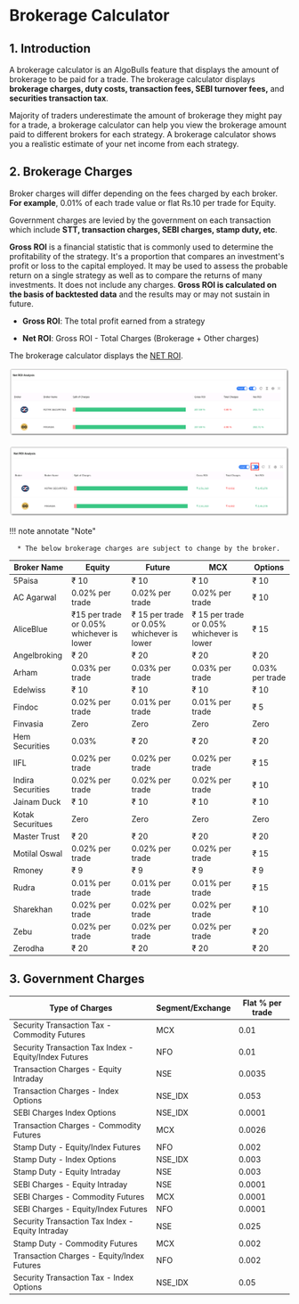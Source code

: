 # Brokerage Calculator 

## 1. Introduction

A brokerage calculator is an AlgoBulls feature that displays the amount of brokerage to be paid for a trade. The brokerage calculator displays **brokerage charges, duty costs, transaction fees, SEBI turnover fees,** and **securities transaction tax**. 

Majority of traders underestimate the amount of brokerage they might pay for a trade, a brokerage calculator can help you view the brokerage amount paid to different brokers for each strategy. A brokerage calculator shows you a realistic estimate of your net income from each strategy.


## 2. Brokerage Charges

Broker charges will differ depending on the fees charged by each broker.
**For example**, 0.01% of each trade value or flat Rs.10 per trade for Equity.

Government charges are levied by the government on each transaction which include **STT, transaction charges, SEBI charges, stamp duty, etc**.

**Gross ROI** is a financial statistic that is commonly used to determine the profitability of the strategy. It's a proportion that compares an investment's profit or loss to the capital employed. It may be used to assess the probable return on a single strategy as well as to compare the returns of many investments. It does not include any charges. **Gross ROI is calculated on the basis of backtested data** and the results may or may not sustain in future. 

* **Gross ROI**: The total profit earned from a strategy

* **Net ROI**: Gross ROI - Total Charges (Brokerage + Other charges) 

The brokerage calculator displays the [NET ROI](https://help.algobulls.com/member/strategy-card.html#7-net-roi-analysis). 

![StrategyCard](imgs/roi_analysis_percent.png)

![StrategyCard](imgs/roi_analysis_inr.png)

!!! note annotate "Note"
 
      * The below brokerage charges are subject to change by the broker. 

| Broker Name       | Equity                                    | Future                                     | MCX                                        | Options         |
|-------------------|-------------------------------------------|--------------------------------------------|--------------------------------------------|-----------------|
| 5Paisa            | ₹ 10                                      | ₹ 10                                       | ₹ 10                                       | ₹ 10            |
| AC Agarwal        | 0.02% per trade                           | 0.02% per trade                            | 0.02% per trade                            | ₹ 10            |
| AliceBlue         | ₹15 per trade or 0.05% whichever is lower | ₹ 15 per trade or 0.05% whichever is lower | ₹ 15 per trade or 0.05% whichever is lower | ₹ 15            |
| Angelbroking      | ₹ 20                                      | ₹ 20                                       | ₹ 20                                       | ₹ 20            |
| Arham             | 0.03% per trade                           | 0.03% per trade                            | 0.03% per trade                            | 0.03% per trade |
| Edelwiss          | ₹ 10                                      | ₹ 10                                       | ₹ 10                                       | ₹ 10            |
| Findoc            | 0.02% per trade                           | 0.01% per trade                            | 0.01% per trade                            | ₹ 5             |
| Finvasia          | Zero                                      | Zero                                       | Zero                                       | Zero            |
| Hem Securities    | 0.03%                                     | ₹ 20                                       | ₹ 20                                       | ₹ 20            |
| IIFL              | 0.02% per trade                           | 0.02% per trade                            | 0.02% per trade                            | ₹ 15            |
| Indira Securities | 0.02% per trade                           | 0.02% per trade                            | 0.02% per trade                            | ₹ 10            |
| Jainam Duck       | ₹ 10                                      | ₹ 10                                       | ₹ 10                                       | ₹ 10            |
| Kotak Securitues  | Zero                                      | Zero                                       | Zero                                       | Zero            |
| Master Trust      | ₹ 20                                      | ₹ 20                                       | ₹ 20                                       | ₹ 20            |
| Motilal Oswal     | 0.02% per trade                           | 0.02% per trade                            | 0.02% per trade                            | ₹ 15            |
| Rmoney            | ₹ 9                                       | ₹ 9                                        | ₹ 9                                        | ₹ 9             |
| Rudra             | 0.01% per trade                           | 0.01% per trade                            | 0.01% per trade                            | ₹ 15            |
| Sharekhan         | 0.02% per trade                           | 0.02% per trade                            | 0.02% per trade                            | ₹ 10            |
| Zebu              | 0.02% per trade                           | 0.02% per trade                            | 0.02% per trade                            | ₹ 20            |
| Zerodha           | ₹ 20                                      | ₹ 20                                       | ₹ 20                                       | ₹ 20            |

## 3. Government Charges

| Type of Charges                                       | Segment/Exchange | Flat % per trade |
|-------------------------------------------------------|------------------|------------------|
| Security Transaction Tax - Commodity Futures          | MCX              | 0.01             |
| Security Transaction Tax Index - Equity/Index Futures | NFO              | 0.01             |
| Transaction Charges - Equity Intraday                 | NSE              | 0.0035           |
| Transaction Charges - Index Options                   | NSE_IDX          | 0.053            |
| SEBI Charges Index Options                            | NSE_IDX          | 0.0001           |   
| Transaction Charges - Commodity Futures               | MCX              | 0.0026           |   
| Stamp Duty - Equity/Index Futures                     | NFO              | 0.002            |   
| Stamp Duty - Index Options                            | NSE_IDX          | 0.003            |   
| Stamp Duty - Equity Intraday                          | NSE              | 0.003            |   
| SEBI Charges - Equity Intraday                        | NSE              | 0.0001           |   
| SEBI Charges - Commodity Futures                      | MCX              | 0.0001           |   
| SEBI Charges - Equity/Index Futures                   | NFO              | 0.0001           |   
| Security Transaction Tax Index - Equity Intraday      | NSE              | 0.025            |   
| Stamp Duty - Commodity Futures                        | MCX              | 0.002            |   
| Transaction Charges - Equity/Index Futures            | NFO              | 0.002            |   
| Security Transaction Tax - Index Options              | NSE_IDX          | 0.05             |   
